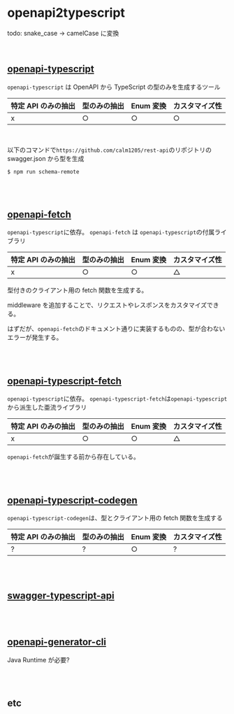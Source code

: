 # openapi2typescript

todo: snake_case -> camelCase に変換

<br/>

## [openapi-typescript](https://openapi-ts.pages.dev/)

`openapi-typescript` は OpenAPI から TypeScript の型のみを生成するツール

| 特定 API のみの抽出 | 型のみの抽出 | Enum 変換 | カスタマイズ性 |
| ------------------- | ------------ | --------- | -------------- |
| x                   | ○            | ○         | ○              |

<br/>

以下のコマンドで`https://github.com/calm1205/rest-api`のリポジトリの swagger.json から型を生成

```bash
$ npm run schema-remote
```

<br/><br/>

## [openapi-fetch](https://openapi-ts.pages.dev/openapi-fetch/)

`openapi-typescript`に依存。
`openapi-fetch` は `openapi-typescript`の付属ライブラリ

| 特定 API のみの抽出 | 型のみの抽出 | Enum 変換 | カスタマイズ性 |
| ------------------- | ------------ | --------- | -------------- |
| x                   | ○            | ○         | △              |

型付きのクライアント用の fetch 関数を生成する。

middleware を追加することで、リクエストやレスポンスをカスタマイズできる。

はずだが、`openapi-fetch`のドキュメント通りに実装するものの、型が合わないエラーが発生する。

<br/><br/>

## [openapi-typescript-fetch](https://github.com/ajaishankar/openapi-typescript-fetch)

`openapi-typescript`に依存。
`openapi-typescript-fetch`は`openapi-typescript`から派生した亜流ライブラリ

| 特定 API のみの抽出 | 型のみの抽出 | Enum 変換 | カスタマイズ性 |
| ------------------- | ------------ | --------- | -------------- |
| x                   | ○            | ○         | △              |

`openapi-fetch`が誕生する前から存在している。

<br/><br/>

## [openapi-typescript-codegen](https://github.com/ferdikoomen/openapi-typescript-codegen)

`openapi-typescript-codegen`は、型とクライアント用の fetch 関数を生成する

| 特定 API のみの抽出 | 型のみの抽出 | Enum 変換 | カスタマイズ性 |
| ------------------- | ------------ | --------- | -------------- |
| ?                   | ?            | ○         | ?              |

<br/><br/>

## [swagger-typescript-api](https://github.com/acacode/swagger-typescript-api)

<br/><br/>

## [openapi-generator-cli](https://openapi-generator.tech/)

Java Runtime が必要?

<br/><br/>

## etc
